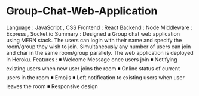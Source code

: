 # Group-Chat-Web-Application
Language : JavaScript , CSS Frontend : React Backend : Node Middleware : Express , Socket.io  Summary : Designed a Group chat web application using MERN stack. The users can login with their name and specify the room/group they wish to join. Simultaneously any number of users can join and char in the same room/group parallely. The web application is deployed in Heroku.  Features : ◾ Welcome Message once users join ◾ Notifying existing users when new user joins the room ◾ Online status of current users in the room ◾ Emojis ◾ Left notification to existing users when user leaves the room ◾ Responsive design

